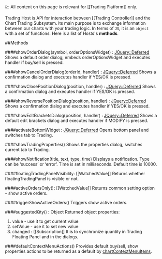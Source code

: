 :chart: All content on this page is relevant for [[Trading Platform]] only.

Trading Host is API for interaction between [[Trading Controller]] and the Chart Trading Subsystem. Its main purpose is to exchange information between our charts with your trading logic. In terms of `JS`, it is an `object` with a set of functions. Here is a list of Hosts's **methods**.

##Methods

####showOrderDialog(symbol, orderOptionsWidget) : [JQuery::Deferred](https://api.jquery.com/category/deferred-object/)
Shows a default order dialog, embeds orderOptionsWidget and executes handler if buy/sell is pressed. 

####showCancelOrderDialog(orderId, handler) : [JQuery::Deferred](https://api.jquery.com/category/deferred-object/)
Shows a confirmation dialog and executes handler if YES/OK is pressed.

####showClosePositionDialog(position, handler) : [JQuery::Deferred](https://api.jquery.com/category/deferred-object/)
Shows a confirmation dialog and executes handler if YES/OK is pressed.

####showReversePositionDialog(position, handler) : [JQuery::Deferred](https://api.jquery.com/category/deferred-object/)
Shows a confirmation dialog and executes handler if YES/OK is pressed.

####showEditBracketsDialog(position, handler) : [JQuery::Deferred](https://api.jquery.com/category/deferred-object/)
Shows a default edit brackets dialog and executes handler if MODIFY is pressed.

####activateBottomWidget : [JQuery::Deferred](https://api.jquery.com/category/deferred-object/)
Opens bottom panel and switches tab to Trading.

####showTradingProperties()
Shows the properties dialog, switches current tab to Trading.

####showNotification(title, text, type, time)
Displays a notification. Type can be ‘success’ or ‘error’. Time is set in milliseconds. Default time is 10000.

####floatingTradingPanelVisibility: [[WatchedValue]]
Returns whether floatingTradingPanel is visible or not.

####activeOrdersOnly(): [[WatchedValue]]
Returns common setting option - show active orders.

####triggerShowActiveOrders()
Triggers show active orders.

####suggestedQty() : Object
Returned object properties:
1. value - use it to get current value
2. setValue - use it to set new value
3. changed : [[Subscription]]
It is to synchronize quantity in Trading Floating Panel and in the dialogs.

####defaultContextMenuActions()
Provides default buy/sell, show properties actions to be returned as a default by [chartContextMenuItems](https://github.com/tradingview/charting_library/wiki/Trading-Controller#chartcontextmenuitems).